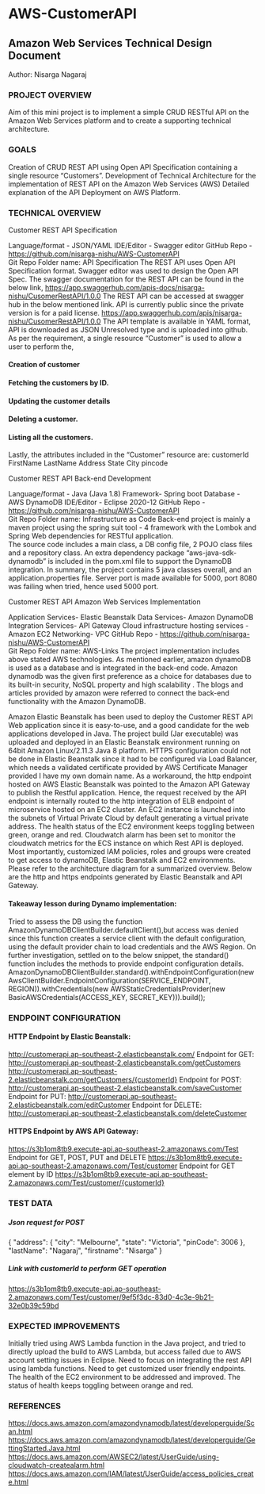 # AWS-CustomerAPI

## Amazon Web Services Technical Design Document
 Author: Nisarga Nagaraj 


### PROJECT OVERVIEW
Aim of this mini project is to implement a simple CRUD RESTful API on the Amazon Web Services platform and to create a supporting technical architecture.

### GOALS

Creation of CRUD REST API using Open API Specification containing a single resource “Customers”.
Development of Technical Architecture for the implementation of REST API on the Amazon Web Services (AWS)
Detailed explanation of the API Deployment on AWS Platform.


### TECHNICAL OVERVIEW

Customer REST API Specification

Language/format - JSON/YAML
IDE/Editor - Swagger editor
GitHub Repo - https://github.com/nisarga-nishu/AWS-CustomerAPI  
Git Repo Folder name: API Specification
The REST API uses Open API Specification format. Swagger editor was used to design the Open API Spec. 
The swagger documentation for the REST API can be found in the below link,
https://app.swaggerhub.com/apis-docs/nisarga-nishu/CusomerRestAPI/1.0.0
The REST API can be accessed at swagger hub in the below mentioned link. API is currently public since the private version is for a paid license.
https://app.swaggerhub.com/apis/nisarga-nishu/CusomerRestAPI/1.0.0
The API template is available in YAML format, API is downloaded as JSON Unresolved type and is uploaded into github. 
As per the requirement, a single resource “Customer” is used to allow a user to perform the,

#### Creation of customer
#### Fetching the customers by ID.
#### Updating the customer details
#### Deleting a customer.
#### Listing all the customers.

Lastly, the attributes included in the “Customer” resource are:
customerId
FirstName
LastName
Address
State
City
pincode

Customer REST API Back-end Development

Language/format -  Java (Java 1.8)
Framework- Spring boot 
Database - AWS DynamoDB
IDE/Editor - Eclipse 2020-12
GitHub Repo - https://github.com/nisarga-nishu/AWS-CustomerAPI  
Git Repo Folder name: Infrastructure as Code
Back-end project is mainly a maven project using the spring suit tool - 4 framework with the Lombok and Spring Web dependencies for RESTful application.  
The source code includes a main class, a DB config file, 2 POJO class files and a repository class.
An extra dependency package “aws-java-sdk-dynamodb”  is included in the pom.xml file to support the DynamoDB integration. 
In summary, the project contains 5 java classes overall, and an application.properties file.
Server port is made available for 5000, port 8080 was failing when tried, hence used 5000 port.

Customer REST API Amazon Web Services Implementation

Application Services- Elastic Beanstalk
Data Services- Amazon DynamoDB
Integration Services- API Gateway
Cloud infrastructure hosting services - Amazon EC2
Networking- VPC
GitHub Repo - https://github.com/nisarga-nishu/AWS-CustomerAPI  
Git Repo Folder name: AWS-Links
The project implementation includes above stated AWS technologies. As mentioned earlier, amazon dynamoDB is used as a database and is integrated in the back-end code. Amazon dynamodb was the given first preference as  a choice for databases due to its built-in security, NoSQL property and high scalability . The blogs and articles provided by amazon were referred to connect the back-end functionality with the Amazon DynamoDB. 

Amazon Elastic Beanstalk has been used to deploy the Customer REST API Web application since it is easy-to-use, and a good candidate for the web applications developed in Java. 
The project build (Jar executable) was uploaded and deployed in an Elastic Beanstalk environment running on 64bit Amazon Linux/2.11.3 Java 8 platform.
HTTPS configuration could not be done in Elastic Beanstalk since it had to be configured via Load Balancer, which needs a validated certificate provided by AWS Certificate Manager provided I have my own domain name.
As a workaround, the http endpoint hosted on AWS Elastic Beanstalk was pointed to the Amazon API Gateway to publish the Restful application. Hence, the request received by the API endpoint is internally routed to the http integration of ELB endpoint of microservice hosted on an EC2 cluster. An EC2 instance is launched into the subnets of Virtual Private Cloud by default generating a virtual private address.
The health status of the EC2 environment keeps toggling between green, orange and red. Cloudwatch alarm has been set  to monitor the cloudwatch metrics for the ECS instance on which Rest API is deployed.
Most importantly, customized IAM policies, roles and groups were created to get access to dynamoDB, Elastic Beanstalk and EC2 environments.
Please refer to the architecture diagram for a summarized overview. 
Below are the http and https endpoints generated by Elastic Beanstalk and API Gateway.


#### Takeaway lesson during Dynamo implementation:
Tried to assess the DB using the function AmazonDynamoDBClientBuilder.defaultClient(),but access was denied since this function creates a service client with the default configuration, using the default provider chain to load credentials and the AWS Region. On further investigation, settled on to the below snippet, the standard() function includes the methods to provide endpoint configuration details.
AmazonDynamoDBClientBuilder.standard().withEndpointConfiguration(new AwsClientBuilder.EndpointConfiguration(SERVICE_ENDPOINT, REGION)).withCredentials(new AWSStaticCredentialsProvider(new BasicAWSCredentials(ACCESS_KEY, SECRET_KEY))).build();

### ENDPOINT CONFIGURATION

#### HTTP Endpoint by Elastic Beanstalk:

http://customerapi.ap-southeast-2.elasticbeanstalk.com/
Endpoint for GET:
http://customerapi.ap-southeast-2.elasticbeanstalk.com/getCustomers
http://customerapi.ap-southeast-2.elasticbeanstalk.com/getCustomers/{customerId}
Endpoint for POST:
http://customerapi.ap-southeast-2.elasticbeanstalk.com/saveCustomer
Endpoint for PUT:
http://customerapi.ap-southeast-2.elasticbeanstalk.com/editCustomer
Endpoint for DELETE:
http://customerapi.ap-southeast-2.elasticbeanstalk.com/deleteCustomer

#### HTTPS Endpoint by AWS API Gateway:

https://s3b1om8tb9.execute-api.ap-southeast-2.amazonaws.com/Test
Endpoint for GET, POST, PUT and DELETE
https://s3b1om8tb9.execute-api.ap-southeast-2.amazonaws.com/Test/customer
Endpoint for GET element by ID
https://s3b1om8tb9.execute-api.ap-southeast-2.amazonaws.com/Test/customer/{customerId}

### TEST DATA

##### Json request for POST
{
    "address": {
        "city": "Melbourne",
        "state": "Victoria",
        "pinCode": 3006
    },
    "lastName": "Nagaraj",
    "firstname": "Nisarga"
}

##### Link with customerId to perform GET operation
https://s3b1om8tb9.execute-api.ap-southeast-2.amazonaws.com/Test/customer/9ef5f3dc-83d0-4c3e-9b21-32e0b39c59bd

### EXPECTED IMPROVEMENTS 
Initially tried using AWS Lambda function in the Java project, and tried to directly upload the build to AWS Lambda, but access failed due to AWS account setting issues in Eclipse. Need to focus on integrating the rest API using lambda functions.
Need to get customized user friendly endpoints. 
The health of the EC2 environment to be addressed and improved. The status of health keeps toggling between orange and red.

### REFERENCES 
https://docs.aws.amazon.com/amazondynamodb/latest/developerguide/Scan.html
https://docs.aws.amazon.com/amazondynamodb/latest/developerguide/GettingStarted.Java.html
https://docs.aws.amazon.com/AWSEC2/latest/UserGuide/using-cloudwatch-createalarm.html
https://docs.aws.amazon.com/IAM/latest/UserGuide/access_policies_create.html


